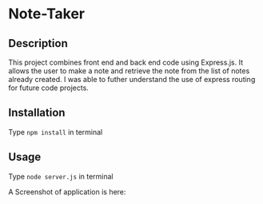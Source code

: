 # Note-Taker

## Description

This project combines front end and back end code using Express.js. It allows the user to make a note and retrieve the note from the list of notes already created. I was able to futher understand the use of express routing for future code projects.

## Installation

Type `npm install` in terminal

## Usage

Type `node server.js` in terminal

A Screenshot of application is here:
